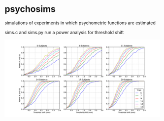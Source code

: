 psychosims
==========

simulations of experiments in which psychometric functions are estimated

sims.c and sims.py run a power analysis for threshold shift

![Image](psychosims.png)